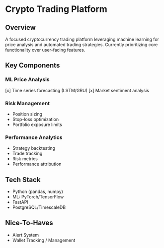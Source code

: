 # Crypto Trading Platform

## Overview
A focused cryptocurrency trading platform leveraging machine learning for price analysis and automated trading strategies. Currently prioritizing core functionality over user-facing features.

## Key Components

### ML Price Analysis
[x] Time series forecasting (LSTM/GRU)
[x] Market sentiment analysis

### Risk Management
- Position sizing
- Stop-loss optimization
- Portfolio exposure limits

### Performance Analytics
- Strategy backtesting
- Trade tracking
- Risk metrics
- Performance attribution

## Tech Stack
- Python (pandas, numpy)
- ML: PyTorch/TensorFlow
- FastAPI
- PostgreSQL/TimescaleDB

## Nice-To-Haves
- Alert System
- Wallet Tracking / Management
